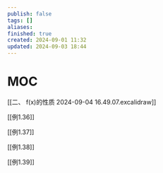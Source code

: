 ```yaml
---
publish: false
tags: []
aliases: 
finished: true
created: 2024-09-01 11:32
updated: 2024-09-03 18:44
---
```

# MOC
[[二、 f(x)的性质 2024-09-04 16.49.07.excalidraw]]

[[例1.36]]

[[例1.37]]

[[例1.38]]

[[例1.39]]


